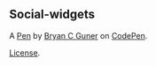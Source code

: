 ## Social-widgets

A [Pen](https://codepen.io/bgoonz/pen/zYzeovB) by [Bryan C Guner](https://codepen.io/bgoonz) on [CodePen](https://codepen.io).

[License](https://codepen.io/bgoonz/pen/zYzeovB/license).

